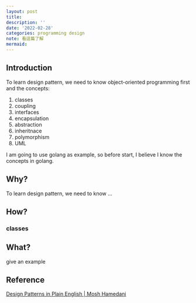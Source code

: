 ```yaml
---
layout: post
title:
description: ''
date: '2022-02-28'
categories: programming design
note: 看這篇了解 
mermaid:
---
```


## Introduction

To learn design pattern, we need to know object-oriented programming first and the concepts:

1. classes
2. coupling
3. interfaces
4. encapsulation
5. abstraction
6. inheritnace
7. polymorphism
8. UML

I am going to use golang as example, so before start, I believe I know the concepts in golang.

## Why?

To learn design pattern, we need to know ...

## How?

### classes



## What?

give an example

## Reference

[Design Patterns in Plain English | Mosh Hamedani](https://www.youtube.com/watch?v=NU_1StN5Tkk&t=578s)
